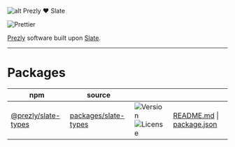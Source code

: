 ![alt Prezly ❤️ Slate](https://cdn.uc.assets.prezly.com/b9c8de97-cc75-4780-baa0-c9d9ac4c7c09/prezly-slate.png)

![Prettier](https://github.com/prezly/slate/workflows/Prettier/badge.svg)

[Prezly](https://www.prezly.com/) software built upon [Slate](http://slatejs.org/).


----

# Packages

| npm                                                              | source                                                                                   |                                                                                                                             |                                                                                                  |
|------------------------------------------------------------------|------------------------------------------------------------------------------------------|-----------------------------------------------------------------------------------------------------------------------------|--------------------------------------------------------------------------------------------------|
| [@prezly/slate-types](https://www.npmjs.com/package/@prezly/sdk) | [packages/slate-types](https://github.com/prezly/slate/tree/master/packages/slate-types) | ![Version](https://img.shields.io/github/package-json/v/prezly/slate) ![License](https://img.shields.io/npm/l/prezly/slate) | [README.md](packages/slate-types/README.md) \| [package.json](packages/slate-types/package.json) |
